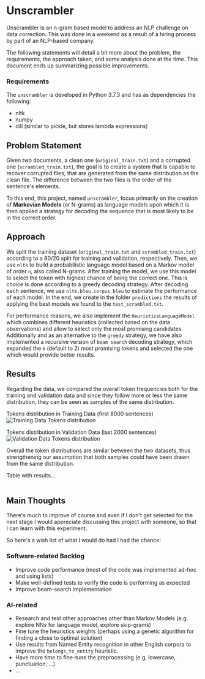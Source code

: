 # Unscrambler 

Unscrambler is an n-gram based model to address an NLP challenge on 
data correction. This was done in a weekend as a result of a 
hiring process by part of an NLP-based company. 

The following statements will detail a bit more about the problem, 
the requirements, the approach taken, and some analysis done at the 
time. This document ends up summarizing possible improvements.


### Requirements

The `unscrambler` is developed in Python 3.7.3 and has as dependencies the 
following:

- nltk
- numpy
- dill (similar to pickle, but stores lambda expressions)

## Problem Statement

Given two documents, a clean one (`original_train.txt`) and a corrupted one 
(`scrambled_train.txt`), the goal is to create a system that is capable to 
recover corrupted files, that are generated from the same distribution as the 
clean file. The difference between the two files is the order of the 
sentence's elements. 

To this end, this project, named `unscrambler`, focus primarily on the 
creation of **Markovian Models** (or N-grams) as language models upon 
which it is then applied a strategy for decoding the sequence that is 
most likely to be in the correct order.


## Approach 

We split the training dataset (`original_train.txt` and `scrambled_train.txt`) 
according to a 80/20 split for training and validation, respectively. Then, 
we use `nltk` to build a probabilistic language model based on a Markov model of 
order `n`, also called N-grams. After training the model, we use this model to 
select the token with highest chance of being the correct one. This is choice 
is done according to a greedy decoding strategy. After decoding each sentence, 
we use `nltk.bleu.corpus_bleu` to estimate the performance of each model. In 
the end, we create in the folder `predictions` the results of applying the best 
models we found to the `test_scrambled.txt`.

For performance reasons, we also implement the `HeuristicsLanguageModel` which 
combines different heuristics (collected based on the data observations) and 
allow to select only the most promising candidates. Additionally and as an 
alternative to the `greedy` strategy, we have also implemented a recursive 
version of `beam search` decoding strategy, which expanded the `k` (default to 
2) most promising tokens and selected the one which would provide better results. 


## Results 

Regarding the data, we compared the overall token frequencies both for the 
training and validation data and since they follow more or less the same 
distribution, they can be seen as samples of the same distribution. 

Tokens distribution in Training Data (first 8000 sentences) 
![](https://gitlab.com/PastelBelem8/ai-research-challenge-2/raw/assets/imgs/train_data_term_freq.png "Training Data Tokens distribution") 

Tokens distribution in Validation Data (last 2000 sentences)
![](https://gitlab.com/PastelBelem8/ai-research-challenge-2/raw/assets/imgs/train_data_term_freq.png "Validation Data Tokens distribution")

Overall the token distributions are similar between the two datasets, thus 
strengthening our assumption that both samples could have been drawn from the 
same distribution.


Table with results... 

|        |         |
| ------ | ------- | 

## Main Thoughts

There's much to improve of course and even if I don't get selected for the next 
stage I would appreciate discussing this project with someone, so that I can 
learn with this experiment. 

So here's a wish list of what I would do had I had the chance: 

### Software-related Backlog
- Improve code performance (most of the code was implemented ad-hoc and using 
lists)
- Make well-defined tests to verify the code is performing as expected
- Improve beam-search implementation 


### AI-related 
- Research and test other approaches other than Markov Models (e.g. explore 
NNs for language model, explore skip-grams)
- Fine tune the heuristics weights (perhaps using a genetic algorithm for 
finding a close to optimal solution)
- Use results from Named Entity recognition in other English corpora to 
improve the `belongs_to_entity` heuristic. 
- Have more time to fine-tune the preprocessing (e.g, lowercase, punctuation, 
...)
- ...
